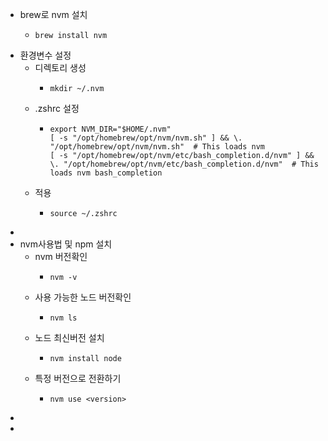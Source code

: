 - brew로 nvm 설치
	- ```shell
	  brew install nvm
	  ```
- 환경변수 설정
	- 디렉토리 생성
		- ```shell
		  mkdir ~/.nvm
		  ```
	- .zshrc 설정
		- ```shell
		  export NVM_DIR="$HOME/.nvm"
		  [ -s "/opt/homebrew/opt/nvm/nvm.sh" ] && \. "/opt/homebrew/opt/nvm/nvm.sh"  # This loads nvm
		  [ -s "/opt/homebrew/opt/nvm/etc/bash_completion.d/nvm" ] && \. "/opt/homebrew/opt/nvm/etc/bash_completion.d/nvm"  # This loads nvm bash_completion
		  ```
	- 적용
		- ```shell
		  source ~/.zshrc
		  ```
-
- nvm사용법 및 npm 설치
	- nvm 버전확인
		- ```shell
		  nvm -v
		  ```
	- 사용 가능한 노드 버전확인
		- ```shell
		  nvm ls
		  ```
	- 노드 최신버전 설치
		- ```shell
		  nvm install node
		  ```
	- 특정 버전으로 전환하기
		- ```shell
		  nvm use <version>
		  ```
-
-